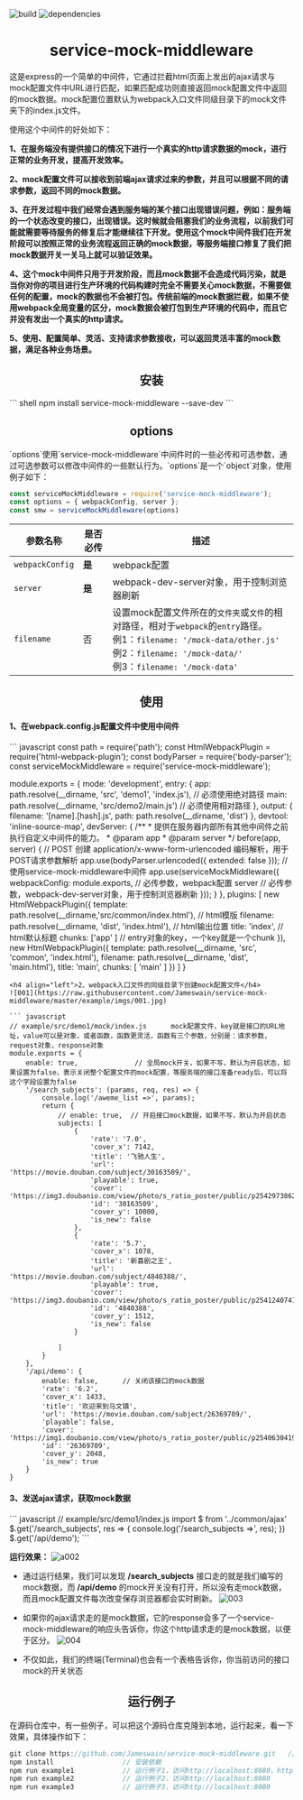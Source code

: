 ![build](https://img.shields.io/badge/build-passing-green.svg)
![dependencies](https://img.shields.io/badge/dependencies-up%20to%20date-orange.svg)

<div align="center">
    <h1>service-mock-middleware</h1>
</div>

​		这是express的一个简单的中间件，它通过拦截html页面上发出的ajax请求与mock配置文件中URL进行匹配，如果匹配成功则直接返回mock配置文件中返回的mock数据。mock配置位置默认为webpack入口文件同级目录下的mock文件夹下的index.js文件。

使用这个中间件的好处如下：

  **1、在服务端没有提供接口的情况下进行一个真实的http请求数据的mock，进行正常的业务开发，提高开发效率。**

  **2、mock配置文件可以接收到前端ajax请求过来的参数，并且可以根据不同的请求参数，返回不同的mock数据。**

  **3、在开发过程中我们经常会遇到服务端的某个接口出现错误问题，例如：服务端的一个状态改变的接口，出现错误。这时候就会阻塞我们的业务流程，以前我们可能就需要等待服务的修复后才能继续往下开发。使用这个mock中间件我们在开发阶段可以按照正常的业务流程返回正确的mock数据，等服务端接口修复了我们把mock数据开关一关马上就可以验证效果。**

  **4、这个mock中间件只用于开发阶段，而且mock数据不会造成代码污染，就是当你对你的项目进行生产环境的代码构建时完全不需要关心mock数据，不需要做任何的配置，mock的数据也不会被打包。传统前端的mock数据拦截，如果不使用webpack全局变量的区分，mock数据会被打包到生产环境的代码中，而且它并没有发出一个真实的http请求。**

  **5、使用、配置简单、灵活、支持请求参数接收，可以返回灵活丰富的mock数据，满足各种业务场景。**


<h2 align="center">安装</h2>
``` shell
npm install service-mock-middleware --save-dev
```
<h2 align="center">options</h2>
`options`使用`service-mock-middleware`中间件时的一些必传和可选参数，通过可选参数可以修改中间件的一些默认行为。`options`是一个`object`对象，使用例子如下：

```javascript
const serviceMockMiddleware = require('service-mock-middleware');
const options = { webpackConfig, server };
const smw = serviceMockMiddleware(options)
```

| 参数名称        | 是否必传 | 描述                                                         |
| --------------- | -------- | ------------------------------------------------------------ |
| `webpackConfig` | **是**   | webpack配置                                                  |
| `server`        | **是**   | webpack-dev-server对象，用于控制浏览器刷新                   |
| `filename`      | 否       | 设置mock配置文件所在的`文件夹`或`文件`的相对路径，相对于`webpack`的`entry`路径。<br />例1：`filename: '/mock-data/other.js'`<br />例2：`filename: '/mock-data/'`<br />例3：`filename: '/mock-data'` |

<h2 align="center">使用</h2>
<h4 align="left">1、在webpack.config.js配置文件中使用中间件</h4>
``` javascript
const path = require('path');
const HtmlWebpackPlugin = require('html-webpack-plugin');
const bodyParser = require('body-parser');	
const serviceMockMiddleware = require('service-mock-middleware');

module.exports = {
    mode: 'development',
    entry: {
        app: path.resolve(__dirname, 'src', 'demo1', 'index.js'),   // 必须使用绝对路径
        main: path.resolve(__dirname, 'src/demo2/main.js')          // 必须使用相对路径
    },
    output: {
        filename: '[name].[hash].js',
        path: path.resolve(__dirname, 'dist')
    },
    devtool: 'inline-source-map',
    devServer: {
        /**
         * 提供在服务器内部所有其他中间件之前执行自定义中间件的能力。
         * @param app
         * @param server
         */
        before(app, server) {
            // POST 创建 application/x-www-form-urlencoded 编码解析，用于POST请求参数解析
            app.use(bodyParser.urlencoded({ extended: false }));
            // 使用service-mock-middleware中间件
            app.use(serviceMockMiddleware({ 
              webpackConfig: module.exports, // 必传参数，webpack配置
              server 	 // 必传参数，webpack-dev-server对象，用于控制浏览器刷新
            }));
        }
    },
    plugins: [
        new HtmlWebpackPlugin({
            template: path.resolve(__dirname,'src/common/index.html'),        // html模版
            filename: path.resolve(__dirname, 'dist', 'index.html'),          // html输出位置
            title: 'index',                            // html默认标题
            chunks: ['app' ]                           // entry对象的key，一个key就是一个chunk
        }),
        new HtmlWebpackPlugin({
            template: path.resolve(__dirname, 'src', 'common', 'index.html'),
            filename: path.resolve(__dirname, 'dist', 'main.html'),
            title: 'main',
            chunks: [ 'main' ]
        })
    ]
}
```
<h4 align="left">2、webpack入口文件的同级目录下创建mock配置文件</h4>
![001](https://raw.githubusercontent.com/Jameswain/service-mock-middleware/master/example/imgs/001.jpg) 

``` javascript
// example/src/demo1/mock/index.js      mock配置文件，key就是接口的URL地址，value可以是对象，或者函数，函数更灵活，函数有三个参数，分别是：请求参数，request对象，response对象
module.exports = {
    enable: true,              // 全局mock开关，如果不写，默认为开启状态，如果设置为false，表示关闭整个配置文件的mock配置，等服务端的接口准备ready后，可以将这个字段设置为false
    '/search_subjects': (params, req, res) => {
        console.log('/aweme_list =>', params);
        return {
            // enable: true,  // 开启接口mock数据，如果不写，默认为开启状态
            subjects: [
                {
                    'rate': '7.0',
                    'cover_x': 7142,
                    'title': '飞驰人生',
                    'url': 'https://movie.douban.com/subject/30163509/',
                    'playable': true,
                    'cover': 'https://img3.doubanio.com/view/photo/s_ratio_poster/public/p2542973862.webp',
                    'id': '30163509',
                    'cover_y': 10000,
                    'is_new': false
                },
                {
                    'rate': '5.7',
                    'cover_x': 1078,
                    'title': '新喜剧之王',
                    'url': 'https://movie.douban.com/subject/4840388/',
                    'playable': true,
                    'cover': 'https://img3.doubanio.com/view/photo/s_ratio_poster/public/p2541240741.webp',
                    'id': '4840388',
                    'cover_y': 1512,
                    'is_new': false
                }

            ]
        }
    },
    '/api/demo': {
        enable: false,      // 关闭该接口的mock数据
        'rate': '6.2',
        'cover_x': 1433,
        'title': '欢迎来到马文镇',
        'url': 'https://movie.douban.com/subject/26369709/',
        'playable': false,
        'cover': 'https://img1.doubanio.com/view/photo/s_ratio_poster/public/p2540630419.webp',
        'id': '26369709',
        'cover_y': 2048,
        'is_new': true
    }
}
```

<h4 align="left">3、发送ajax请求，获取mock数据</h4>
``` javascript
// example/src/demo1/index.js
import $ from '../common/ajax'
$.get('/search_subjects', res => {
    console.log('/search_subjects =>', res);
})
$.get('/api/demo');
```

**运行效果：**
![a002](https://raw.githubusercontent.com/Jameswain/service-mock-middleware/master/example/imgs/002.jpg)

* 通过运行结果，我们可以发现 **/search_subjects** 接口走的就是我们编写的mock数据，而 **/api/demo** 的mock开关没有打开，所以没有走mock数据，而且mock配置文件每次改变保存浏览器都会实时刷新。
![003](https://raw.githubusercontent.com/Jameswain/service-mock-middleware/master/example/imgs/003.jpg)​

* 如果你的ajax请求走的是mock数据，它的response会多了一个service-mock-middleware的响应头告诉你，你这个http请求走的是mock数据，以便于区分。
![004](https://raw.githubusercontent.com/Jameswain/service-mock-middleware/master/example/imgs/004.jpg)
* 不仅如此，我们的终端(Terminal)也会有一个表格告诉你，你当前访问的接口mock的开关状态

<h2 align="center">运行例子</h2>
在源码仓库中，有一些例子，可以把这个源码仓库克隆到本地，运行起来，看一下效果，具体操作如下：

``` javascript
git clone https://github.com/Jameswain/service-mock-middleware.git   // 克隆源码到本地磁盘
npm install				    // 安装依赖
npm run example1		    // 运行例子1，访问http://localhost:8080，http://localhost:8080/main.html
npm run example2		    // 运行例子2，访问http://localhost:8080
npm run example3		    // 运行例子3，访问http://localhost:8080

```
